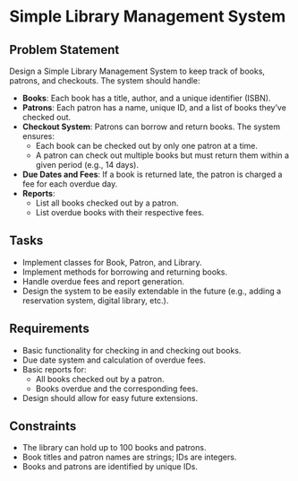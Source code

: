 # Simple Library Management System

## Problem Statement

Design a Simple Library Management System to keep track of books, patrons, and checkouts. The system should handle:

- **Books**: Each book has a title, author, and a unique identifier (ISBN).
- **Patrons**: Each patron has a name, unique ID, and a list of books they’ve checked out.
- **Checkout System**: Patrons can borrow and return books. The system ensures:
  - Each book can be checked out by only one patron at a time.
  - A patron can check out multiple books but must return them within a given period (e.g., 14 days).
- **Due Dates and Fees**: If a book is returned late, the patron is charged a fee for each overdue day.
- **Reports**:
  - List all books checked out by a patron.
  - List overdue books with their respective fees.

## Tasks

- Implement classes for Book, Patron, and Library.
- Implement methods for borrowing and returning books.
- Handle overdue fees and report generation.
- Design the system to be easily extendable in the future (e.g., adding a reservation system, digital library, etc.).

## Requirements

- Basic functionality for checking in and checking out books.
- Due date system and calculation of overdue fees.
- Basic reports for:
  - All books checked out by a patron.
  - Books overdue and the corresponding fees.
- Design should allow for easy future extensions.

## Constraints

- The library can hold up to 100 books and patrons.
- Book titles and patron names are strings; IDs are integers.
- Books and patrons are identified by unique IDs.